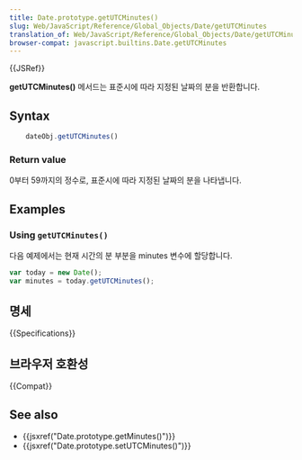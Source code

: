 ```yaml
---
title: Date.prototype.getUTCMinutes()
slug: Web/JavaScript/Reference/Global_Objects/Date/getUTCMinutes
translation_of: Web/JavaScript/Reference/Global_Objects/Date/getUTCMinutes
browser-compat: javascript.builtins.Date.getUTCMinutes
---
```


{{JSRef}}

**getUTCMinutes()** 메서드는 표준시에 따라 지정된 날짜의 분을 반환합니다.

## Syntax

```js
    dateObj.getUTCMinutes()
```

### Return value

0부터 59까지의 정수로, 표준시에 따라 지정된 날짜의 분을 나타냅니다.

## Examples

### Using `getUTCMinutes()`

다음 예제에서는 현재 시간의 분 부분을 minutes 변수에 할당합니다.

```js
var today = new Date();
var minutes = today.getUTCMinutes();
```

## 명세

{{Specifications}}

## 브라우저 호환성

{{Compat}}

## See also

- {{jsxref("Date.prototype.getMinutes()")}}
- {{jsxref("Date.prototype.setUTCMinutes()")}}

